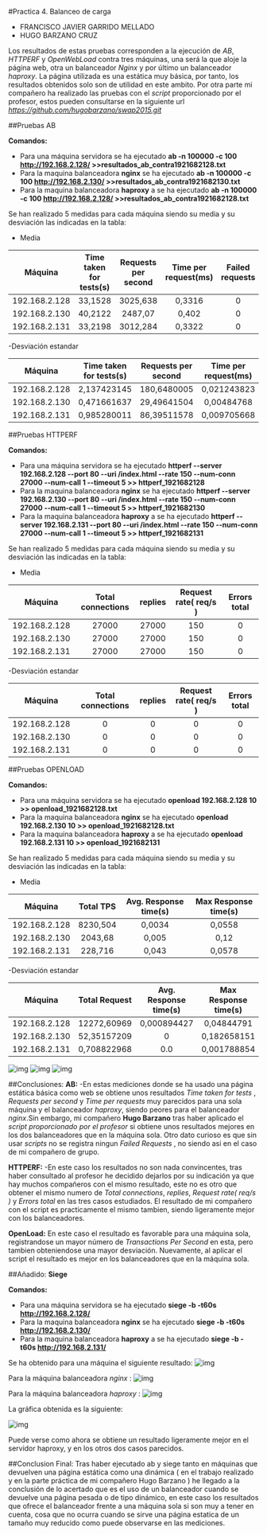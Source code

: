 #Practica 4. Balanceo de carga
- FRANCISCO JAVIER GARRIDO MELLADO 
- HUGO BARZANO CRUZ

Los resultados de estas pruebas corresponden a la ejecución de *AB*, *HTTPERF* y *OpenWebLoad* contra tres máquinas, una será la que aloje la página web, otra un balanceador *Nginx* y por último un balanceador *haproxy*. La página utilizada es una estática muy básica, por tanto, los resultados obtenidos solo son de utilidad en este ambito. Por otra parte mi compañero ha realizado las pruebas con el *script* proporcionado por el profesor, estos pueden consultarse en la siguiente url *https://github.com/hugobarzano/swap2015.git*

##Pruebas AB

**Comandos:**
 - Para una máquina servidora se ha ejecutado **ab -n 100000 -c 100 http://192.168.2.128/ >>resultados_ab_contra1921682128.txt**
 - Para la maquina balanceadora **nginx** se ha ejecutado **ab -n 100000 -c 100 http://192.168.2.130/ >>resultados_ab_contra1921682130.txt**
 - Para la maquina balanceadora **haproxy** a se ha ejecutado **ab -n 100000 -c 100 http://192.168.2.128/ >>resultados_ab_contra1921682128.txt**

Se han realizado 5 medidas para cada máquina siendo su media y su desviación las indicadas en la tabla:

- Media

|**Máquina**|Time taken for tests(s)|Requests per second|Time per request(ms)|Failed requests|
|:----------:|:---------------:|:-----------------:|:---------------:|:------------:|
|192.168.2.128|   33,1528      |       3025,638     |   0,3316         |  0  |
|192.168.2.130| 40,2122        |       2487,07   |    0,402         |   0  |
|192.168.2.131| 33,2198        |    3012,284      |    0,3322       |   0  |

-Desviación estandar

|**Máquina**|Time taken for tests(s)|Requests per second|Time per request(ms)|Failed requests|
|:----------:|:---------------:|:-----------------:|:---------------:|:------------:|
|192.168.2.128|  2,137423145  | 180,6480005 | 0,021243823 |  0  |
|192.168.2.130| 0,471661637  |  29,49641504     | 0,00484768  |  0  |
|192.168.2.131| 0,985280011  |  86,39511578  |   0,009705668   |   0  |

##Pruebas HTTPERF

**Comandos:**
 - Para una máquina servidora se ha ejecutado **httperf --server 192.168.2.128 --port 80 --uri /index.html --rate 150 --num-conn 27000 --num-call 1 --timeout 5 >> httperf_1921682128**
 - Para la maquina balanceadora **nginx** se ha ejecutado **httperf --server 192.168.2.130 --port 80 --uri /index.html --rate 150 --num-conn 27000 --num-call 1 --timeout 5 >> httperf_1921682130**
 - Para la maquina balanceadora **haproxy** a se ha ejecutado **httperf --server 192.168.2.131 --port 80 --uri /index.html --rate 150 --num-conn 27000 --num-call 1 --timeout 5 >> httperf_1921682131**

Se han realizado 5 medidas para cada máquina siendo su media y su desviación las indicadas en la tabla:

- Media

|**Máquina**|Total connections|replies|Request rate( req/s )|Errors total|
|:----------:|:---------------:|:-----------------:|:---------------:|:--------:|
|192.168.2.128|   27000      |       27000     |    150         | 0 |
|192.168.2.130| 27000      |      27000   |    150         | 0 |
|192.168.2.131| 27000        |    27000      |    150       | 0 |

-Desviación estandar

|**Máquina**|Total connections|replies|Request rate( req/s )|Errors total|
|:----------:|:---------------:|:-----------------:|:---------------:|:---------:|
|192.168.2.128|  0       |       0      |  0         |  0 |
|192.168.2.130| 0          |       0     |    0        |  0  |
|192.168.2.131| 0          |       0      |    0      |   0  |

##Pruebas OPENLOAD

**Comandos:**
 - Para una máquina servidora se ha ejecutado **openload 192.168.2.128 10 >> openload_1921682128.txt**
 - Para la maquina balanceadora **nginx** se ha ejecutado **openload 192.168.2.130 10 >> openload_1921682128.txt**
 - Para la maquina balanceadora **haproxy** a se ha ejecutado **openload 192.168.2.131 10 >> openload_1921682131**

Se han realizado 5 medidas para cada máquina siendo su media y su desviación las indicadas en la tabla:

- Media

|**Máquina**|Total TPS|Avg. Response time(s)|Max Response time(s)|
|:----------:|:---------------:|:-----------------:|:---------------:|
|192.168.2.128|   8230,504      |       0,0034     |   0,0558
|192.168.2.130| 2043,68      |       0,005   |   0,12         | 
|192.168.2.131| 228,716        |    0,043      |    0,0578      | 

-Desviación estandar

|**Máquina**|Total Request|Avg. Response time(s)|Max Response time(s)|
|:----------:|:---------------:|:-----------------:|:---------------:|
|192.168.2.128|  12272,60969      |       0,000894427       |   0,04844791         | 
|192.168.2.130| 52,35157209         |       0      |   0,182658151         | 
|192.168.2.131| 0,708822968         |       0.0      |   0,001788854        | 


![img](https://github.com/javiergarridomellado/SWAP2015/blob/master/practica4/ab.png)
![img](https://github.com/javiergarridomellado/SWAP2015/blob/master/practica4/httperf.png)
![img](https://github.com/javiergarridomellado/SWAP2015/blob/master/practica4/OpenLoad.png)

##Conclusiones:
**AB:**
-En estas mediciones donde se ha usado una página estática básica como web se obtiene unos resultados *Time taken for tests* , *Requests per second* y *Time per requests* muy parecidos para una sola máquina y el balanceador *haproxy*, siendo peores para el balanceador *nginx*.Sin embargo, mi compañero **Hugo Barzano** tras haber aplicado el *script proporcionado por el profesor* si obtiene unos resultados mejores en los dos balanceadores que en la máquina sola. Otro dato curioso es que sin usar *scripts* no se registra ningun *Failed Requests* , no siendo asi en el caso de mi compañero de grupo.

**HTTPERF:**
-En este caso los resultados no son nada convincentes, tras haber consultado al profesor he decidido dejarlos por su indicación ya que hay muchos compañeros con el mismo resultado, este no es otro que obtener el mismo numero de *Total connections*, *replies*, *Request rate( req/s )* y *Errors total* en las tres casos estudiados. El resultado de mi compañero con el script es practicamente el mismo tambien, siendo ligeramente mejor con los balanceadores.

**OpenLoad:**
En este caso el resultado es favorable para una máquina sola, registrandose un mayor número de *Transactions Per Second* en esta, pero tambien obteniendose una mayor desviación. Nuevamente, al aplicar el script el resultado es mejor en los balanceadores que en la máquina sola.

##Añadido:
**Siege**

**Comandos:**
 - Para una máquina servidora se ha ejecutado **siege -b -t60s http://192.168.2.128/**
 - Para la maquina balanceadora **nginx** se ha ejecutado **siege -b -t60s http://192.168.2.130/**
 - Para la maquina balanceadora **haproxy** a se ha ejecutado **siege -b -t60s http://192.168.2.131/**

Se ha obtenido para una máquina el siguiente resultado:
![img](https://github.com/javiergarridomellado/SWAP2015/blob/master/practica4/siege1921682128.png)

Para la máquina balanceadora *nginx* :
![img](https://github.com/javiergarridomellado/SWAP2015/blob/master/practica4/siege_nginx.png)

Para la máquina balanceadora *haproxy* :
![img](https://github.com/javiergarridomellado/SWAP2015/blob/master/practica4/siege_haproxy.png)

La gráfica obtenida es la siguiente:

![img](https://github.com/javiergarridomellado/SWAP2015/blob/master/practica4/resultados_siege.png)

Puede verse como ahora se obtiene un resultado ligeramente mejor en el servidor haproxy, y en los otros dos casos parecidos.

##Conclusion Final:
Tras haber ejecutado ab y siege tanto en máquinas que devuelven una página estática como una dinámica ( en el trabajo realizado y en la parte práctica de mi compañero Hugo Barzano ) he llegado a la conclusión de lo acertado que es el uso de un balanceador cuando se devuelve una página pesada o de tipo dinámico, en este caso los resultados que ofrece el balanceador frente a una máquina sola si son muy a tener en cuenta, cosa que no ocurra cuando se sirve una página estatica de un tamaño muy reducido como puede observarse en las mediciones.
